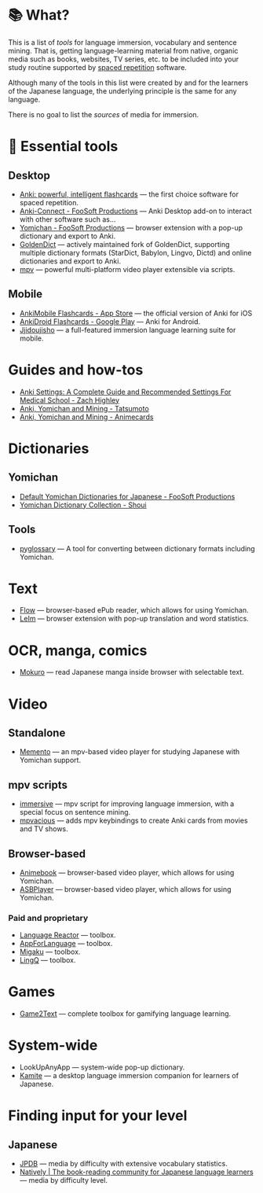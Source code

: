 # :books: What?
This is a list of *tools* for language immersion, vocabulary and sentence mining. That is, getting language-learning material from native, organic media such as books, websites, TV series, etc. to be included into your study routine supported by [spaced repetition](https://en.wikipedia.org/wiki/Spaced_repetition) software.

Although many of the tools in this list were created by and for the learners of the Japanese language, the underlying principle is the same for any language.

There is no goal to list the *sources* of media for immersion.

# :beginner: Essential tools
## Desktop
- [Anki: powerful, intelligent flashcards](https://apps.ankiweb.net/) — the first choice software for spaced repetition.
- [Anki-Connect - FooSoft Productions](https://foosoft.net/projects/anki-connect/) — Anki Desktop add-on to interact with other software such as...
- [Yomichan - FooSoft Productions](https://foosoft.net/projects/yomichan/) — browser extension with a pop-up dictionary and export to Anki.
- [GoldenDict](https://github.com/xiaoyifang/goldendict) — actively maintained fork of GoldenDict, supporting multiple dictionary formats (StarDict, Babylon, Lingvo, Dictd) and online dictionaries and export to Anki.
- [mpv](https://mpv.io/) — powerful multi-platform video player extensible via scripts.

## Mobile
- [AnkiMobile Flashcards - App Store](https://apps.apple.com/us/app/ankimobile-flashcards/id373493387) — the official version of Anki for iOS
- [AnkiDroid Flashcards - Google Play](https://play.google.com/store/apps/details?id=com.ichi2.anki) — Anki for Android.
- [Jjidoujisho](https://github.com/lrorpilla/jidoujisho) — a full-featured immersion language learning suite for mobile.

# Guides and how-tos
- [Anki Settings: A Complete Guide and Recommended Settings For Medical School - Zach Highley](https://zhighley.com/anki-settings/)
- [Anki, Yomichan and Mining - Tatsumoto](https://tatsumoto-ren.github.io/blog/table-of-contents.html)
- [Anki, Yomichan and Mining - Animecards](https://animecards.site/)

# Dictionaries
## Yomichan
- [Default Yomichan Dictionaries for Japanese - FooSoft Productions](https://foosoft.net/projects/yomichan/index.html#dictionaries)
- [Yomichan Dictionary Collection - Shoui](https://learnjapanese.link/dictionaries)
## Tools
- [pyglossary](https://github.com/ilius/pyglossary) —  A tool for converting between dictionary formats including Yomichan.

# Text
- [Flow](https://www.flowoss.com/) — browser-based ePub reader, which allows for using Yomichan.
- [LeIm](https://chrome.google.com/webstore/detail/leim/gbfkhhfaafkedcjielnibpdhpdciognd) — browser extension with pop-up translation and word statistics.

# OCR, manga, comics
- [Mokuro](https://github.com/kha-white/mokuro) — read Japanese manga inside browser with selectable text.

# Video
## Standalone
- [Memento](https://github.com/ripose-jp/Memento) — an mpv-based video player for studying Japanese with Yomichan support.

## mpv scripts
- [immersive](https://github.com/Ben-Kerman/immersive) — mpv script for improving language immersion, with a special focus on sentence mining.
- [mpvacious](https://github.com/Ajatt-Tools/mpvacious) — adds mpv keybindings to create Anki cards from movies and TV shows.

## Browser-based
- [Animebook](https://animebook.github.io/) — browser-based video player, which allows for using Yomichan.
- [ASBPlayer](https://killergerbah.github.io/asbplayer/) — browser-based video player, which allows for using Yomichan.
### Paid and proprietary
- [Language Reactor](https://www.languagereactor.com/) — toolbox.
- [AppForLanguage](https://appforlanguage.com/) — toolbox.
- [Migaku](https://www.migaku.io/) — toolbox.
- [LingQ](https://www.lingq.com) — toolbox.

# Games
- [Game2Text](https://github.com/mathewthe2/Game2Text) — complete toolbox for gamifying language learning.

# System-wide
- LookUpAnyApp — system-wide pop-up dictionary.
- [Kamite](https://github.com/fauu/Kamite) — a desktop language immersion companion for learners of Japanese.

# Finding input for your level
## Japanese
- [JPDB](https://jpdb.io/) — media by difficulty with extensive vocabulary statistics.
- [Natively | The book-reading community for Japanese language learners](https://learnnatively.com/) — media by difficulty level.
